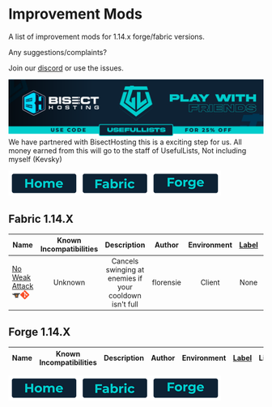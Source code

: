 # Improvement Mods

A list of improvement mods for 1.14.x forge/fabric versions.

Any suggestions/complaints?

Join our [discord](https://discord.gg/8nzHYhVUQS) or use the issues.

[![Bisect Hosting Image](https://raw.githubusercontent.com/TheUsefulLists/assets/main/Images/Promo.png)](https://bisecthosting.com/UsefulLists)
We have partnered with BisectHosting this is a exciting step for us. All money earned from this will go to the staff of UsefulLists, Not including myself (Kevsky)

[![Home](https://raw.githubusercontent.com/TheUsefulLists/assets/main/Images/Buttons/Small/Home.png)](/README.md)[![Fabric](https://raw.githubusercontent.com/TheUsefulLists/assets/main/Images/Buttons/Small/Fabric.png)](#fabric-114x)[![Forge](https://raw.githubusercontent.com/TheUsefulLists/assets/main/Images/Buttons/Small/Forge.png)](#forge-114x)

## Fabric 1.14.X

| Name | Known Incompatibilities | Description | Author | Environment | [Label](/README.md#labels) | License |
| --- | :---: | :---: | :---: | :---: | :---: | :---: |
| [No Weak Attack](https://www.curseforge.com/minecraft/mc-mods/no-weak-attack) [![CurseForge Logo](https://raw.githubusercontent.com/TheUsefulLists/assets/main/Images/Platform_Icons/CurseForge.png)](https://www.curseforge.com/minecraft/mc-mods/no-weak-attack)[![Github Logo](https://raw.githubusercontent.com/TheUsefulLists/assets/main/Images/Platform_Icons/Github.png)](https://github.com/florensie/no-weak-attack) | Unknown | Cancels swinging at enemies if your cooldown isn't full | florensie | Client | None | [LGPL-3.0](/licenses/Licenses.md#lgpl-30)

## Forge 1.14.X

| Name | Known Incompatibilities | Description | Author | Environment | [Label](/README.md#labels) | License |
| --- | :---: | :---: | :---: | :---: | :---: | :---: |

[![Home](https://raw.githubusercontent.com/TheUsefulLists/assets/main/Images/Buttons/Small/Home.png)](/README.md)[![Fabric](https://raw.githubusercontent.com/TheUsefulLists/assets/main/Images/Buttons/Small/Fabric.png)](#fabric-114x)[![Forge](https://raw.githubusercontent.com/TheUsefulLists/assets/main/Images/Buttons/Small/Forge.png)](#forge-114x)

